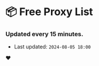 # :package: Free Proxy List
### Updated every 15 minutes.

- Last updated: `2024-08-05 18:00`

:heart:
